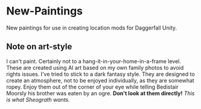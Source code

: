 # New-Paintings

New paintings for use in creating location mods for Daggerfall Unity.

## Note on art-style

I can't paint. Certainly not to a hang-it-in-your-home-in-a-frame level. These are created using AI art based on my own family photos to avoid rights issues. I've tried to stick to a dark fantasy style. They are designed to create an atmosphere, not to be enjoyed individually, as they are somewhat ropey. Enjoy them out of the corner of your eye while telling Bedistair Moorsly his brother was eaten by an ogre. **Don't look at them directly!** *This is what Sheograth wants.*
